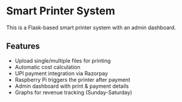 # Smart Printer System

This is a Flask-based smart printer system with an admin dashboard.

## Features
- Upload single/multiple files for printing
- Automatic cost calculation
- UPI payment integration via Razorpay
- Raspberry Pi triggers the printer after payment
- Admin dashboard with print & payment details
- Graphs for revenue tracking (Sunday-Saturday)
